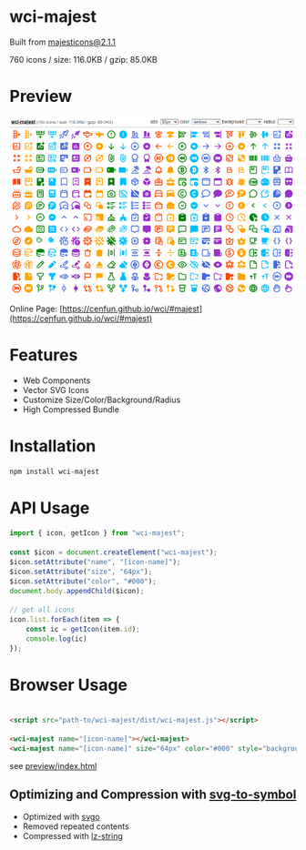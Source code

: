 # wci-majest
Built from [majesticons@2.1.1](https://github.com/halfmage/majesticons)  

760 icons / size: 116.0KB / gzip: 85.0KB  



# Preview
![screenshot](preview/screenshot.png)

Online Page: [https://cenfun.github.io/wci/#majest](https://cenfun.github.io/wci/#majest)

# Features
* Web Components
* Vector SVG Icons 
* Customize Size/Color/Background/Radius
* High Compressed Bundle
# Installation
```sh
npm install wci-majest
```
# API Usage
```js
import { icon, getIcon } from "wci-majest";

const $icon = document.createElement("wci-majest");
$icon.setAttribute("name", "[icon-name]");
$icon.setAttribute("size", "64px");
$icon.setAttribute("color", "#000");
document.body.appendChild($icon);

// get all icons
icon.list.forEach(item => {
    const ic = getIcon(item.id);
    console.log(ic)
});
```
# Browser Usage
```html

<script src="path-to/wci-majest/dist/wci-majest.js"></script>

<wci-majest name="[icon-name]"></wci-majest>
<wci-majest name="[icon-name]" size="64px" color="#000" style="background:#f5f5f5;"></wci-majest>
```
see [preview/index.html](preview/index.html)

## Optimizing and Compression with [svg-to-symbol](https://github.com/cenfun/svg-to-symbol)
* Optimized with [svgo](https://github.com/svg/svgo)
* Removed repeated contents
* Compressed with [lz-string](https://github.com/pieroxy/lz-string)